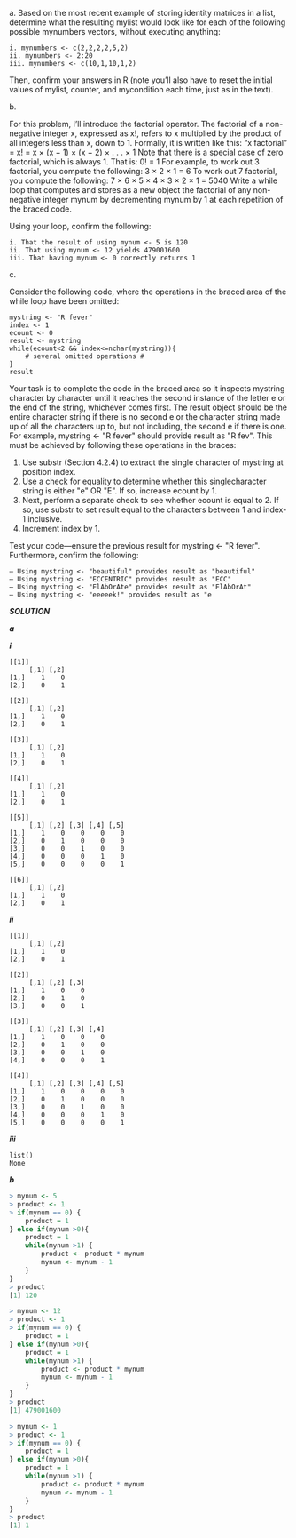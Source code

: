 a. Based on the most recent example of storing identity matrices in a list, determine what the resulting mylist would look like for each of the following possible mynumbers vectors, without executing anything:
```
i. mynumbers <- c(2,2,2,2,5,2)
ii. mynumbers <- 2:20
iii. mynumbers <- c(10,1,10,1,2)
```
Then, confirm your answers in R (note you’ll also have to reset the initial values of mylist, counter, and mycondition each time, just as in the text).


b. 

For this problem, I’ll introduce the factorial operator. The factorial of a non-negative integer x, expressed as x!, refers to x multiplied by the product of all integers less than x, down to 1.
Formally, it is written like this:
“x factorial” = x! = x × (x − 1) × (x − 2) × . . . × 1
Note that there is a special case of zero factorial, which is always 1. That is: 0! = 1
For example, to work out 3 factorial, you compute the following:
3 × 2 × 1 = 6
To work out 7 factorial, you compute the following:
7 × 6 × 5 × 4 × 3 × 2 × 1 = 5040
Write a while loop that computes and stores as a new object the factorial of any non-negative integer mynum by decrementing mynum by 1 at each repetition of the braced code.

Using your loop, confirm the following:
```
i. That the result of using mynum <- 5 is 120
ii. That using mynum <- 12 yields 479001600
iii. That having mynum <- 0 correctly returns 1
```

c. 

Consider the following code, where the operations in the braced area of the while loop have been omitted:
```
mystring <- "R fever"
index <- 1
ecount <- 0
result <- mystring
while(ecount<2 && index<=nchar(mystring)){
    # several omitted operations #
}
result
```
Your task is to complete the code in the braced area so it inspects mystring character by character until it reaches the second instance of the letter e or the end of the string, whichever comes first. The result object should be the entire
character string if there is no second e or the character string made up of all the characters up to, but not including, the second e if there is one. For example, mystring <- "R fever" should provide result as "R fev". This must be achieved by following these operations in the braces:
1. Use substr (Section 4.2.4) to extract the single character of mystring at position index.
2. Use a check for equality to determine whether this singlecharacter string is either "e" OR "E". If so, increase ecount by 1.
3. Next, perform a separate check to see whether ecount is equal to 2. If so, use substr to set result equal to the characters between 1 and index-1 inclusive.
4. Increment index by 1.

Test your code—ensure the previous result for mystring <- "R fever". Furthermore, confirm the following:
```
– Using mystring <- "beautiful" provides result as "beautiful"
– Using mystring <- "ECCENTRIC" provides result as "ECC"
– Using mystring <- "ElAbOrAte" provides result as "ElAbOrAt"
– Using mystring <- "eeeeek!" provides result as "e
```


***SOLUTION***

***a***

***i***

```
[[1]]
     [,1] [,2]
[1,]    1    0
[2,]    0    1

[[2]]
     [,1] [,2]
[1,]    1    0
[2,]    0    1

[[3]]
     [,1] [,2]
[1,]    1    0
[2,]    0    1

[[4]]
     [,1] [,2]
[1,]    1    0
[2,]    0    1

[[5]]
     [,1] [,2] [,3] [,4] [,5]
[1,]    1    0    0    0    0
[2,]    0    1    0    0    0
[3,]    0    0    1    0    0
[4,]    0    0    0    1    0
[5,]    0    0    0    0    1

[[6]]
     [,1] [,2]
[1,]    1    0
[2,]    0    1
```
***ii***
```
[[1]]
     [,1] [,2]
[1,]    1    0
[2,]    0    1

[[2]]
     [,1] [,2] [,3]
[1,]    1    0    0
[2,]    0    1    0
[3,]    0    0    1

[[3]]
     [,1] [,2] [,3] [,4]
[1,]    1    0    0    0
[2,]    0    1    0    0
[3,]    0    0    1    0
[4,]    0    0    0    1

[[4]]
     [,1] [,2] [,3] [,4] [,5]
[1,]    1    0    0    0    0
[2,]    0    1    0    0    0
[3,]    0    0    1    0    0
[4,]    0    0    0    1    0
[5,]    0    0    0    0    1
```

***iii***
```
list()
None
```

***b***

```R
> mynum <- 5
> product <- 1
> if(mynum == 0) {
    product = 1
} else if(mynum >0){
    product = 1
    while(mynum >1) {
        product <- product * mynum
        mynum <- mynum - 1
    }
}
> product
[1] 120
```
```R
> mynum <- 12
> product <- 1
> if(mynum == 0) {
    product = 1
} else if(mynum >0){
    product = 1
    while(mynum >1) {
        product <- product * mynum
        mynum <- mynum - 1
    }
}
> product
[1] 479001600
```
```R
> mynum <- 1
> product <- 1
> if(mynum == 0) {
    product = 1
} else if(mynum >0){
    product = 1
    while(mynum >1) {
        product <- product * mynum
        mynum <- mynum - 1
    }
}
> product
[1] 1
```

